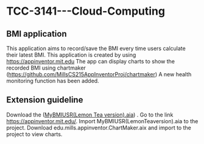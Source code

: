 # TCC-3141---Cloud-Computing

## BMI application
This application aims to record/save the BMI every time users calculate their latest BMI.
This application is created by using https://appinventor.mit.edu
The app can display charts to show the recorded BMI using chartmaker (https://github.com/MillsCS215AppInventorProj/chartmaker)
A new health monitoring function has been added.

## Extension guideline
Download the (<a href="https://github.com/1171103091/TCC-3141---Cloud-Computing/blob/df60f6e1c1bafaa1e75046f7168a830918bdb28c/MyBMIUSR(Lemon%20Tea%20version).aia" download>MyBMIUSR(Lemon Tea version).aia</a>) .
Go to the link https://appinventor.mit.edu/.
Import MyBMIUSR(LemonTeaversion).aia to the project.
Download edu.mills.appinventor.ChartMaker.aix and import to the project to view charts.



